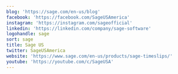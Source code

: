 ```yaml
---
blog: 'https://sage.com/en-us/blog'
facebook: 'https://facebook.com/SageUSAmerica'
instagram: 'https://instagram.com/sageofficial'
linkedin: 'https://linkedin.com/company/sage-software'
logohandle: sage
sort: sage
title: Sage US
twitter: SageUSAmerica
website: 'https://www.sage.com/en-us/products/sage-timeslips/'
youtube: 'https://youtube.com/c/SageUSA'
---
```


